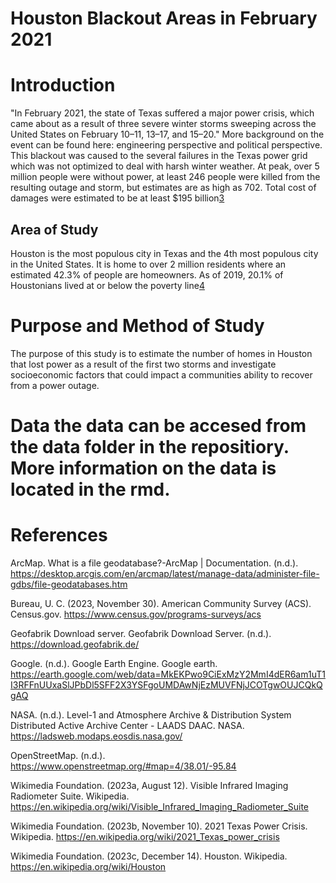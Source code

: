 # Houston Blackout Areas in February 2021

# Introduction

"In February 2021, the state of Texas suffered a major power crisis, which came about as a result of three severe winter storms sweeping across the United States on February 10–11, 13–17, and 15–20." More background on the event can be found here: engineering perspective and political perspective. This blackout was caused to the several failures in the Texas power grid which was not optimized to deal with harsh winter weather.  At peak, over 5 million people were without power, at least 246 people were killed from the resulting outage and storm, but estimates are as high as 702. Total cost of damages were estimated to be at least $195 billion[3](https://en.wikipedia.org/wiki/2021_Texas_power_crisis)

## Area of Study

Houston is the most populous city in Texas and the 4th most populous city in the United States. It is home to over 2 million residents where an estimated 42.3% of people are homeowners. As of 2019, 20.1% of Houstonians lived at or below the poverty line[4](https://en.wikipedia.org/wiki/Houston)

# Purpose and Method of Study

The purpose of this study is to estimate the number of homes in Houston that lost power as a result of the first two storms and investigate socioeconomic factors that could impact a communities ability to recover from a power outage.

# Data the data can be accesed from the data folder in the repositiory. More information on the data is located in the rmd.

# References
ArcMap. What is a file geodatabase?-ArcMap | Documentation. (n.d.). https://desktop.arcgis.com/en/arcmap/latest/manage-data/administer-file-gdbs/file-geodatabases.htm 

Bureau, U. C. (2023, November 30). American Community Survey (ACS). Census.gov. https://www.census.gov/programs-surveys/acs 

Geofabrik Download server. Geofabrik Download Server. (n.d.). https://download.geofabrik.de/ 

Google. (n.d.). Google Earth Engine. Google earth. https://earth.google.com/web/data=MkEKPwo9CiExMzY2MmI4dER6am1uT1I3RFFnUUxaSlJPbDl5SFF2X3YSFgoUMDAwNjEzMUVFNjJCOTgwOUJCQkQgAQ 

NASA. (n.d.). Level-1 and Atmosphere Archive & Distribution System Distributed Active Archive Center - LAADS DAAC. NASA. https://ladsweb.modaps.eosdis.nasa.gov/ 

OpenStreetMap. (n.d.). https://www.openstreetmap.org/#map=4/38.01/-95.84 

Wikimedia Foundation. (2023a, August 12). Visible Infrared Imaging Radiometer Suite. Wikipedia. https://en.wikipedia.org/wiki/Visible_Infrared_Imaging_Radiometer_Suite 

Wikimedia Foundation. (2023b, November 10). 2021 Texas Power Crisis. Wikipedia. https://en.wikipedia.org/wiki/2021_Texas_power_crisis 

Wikimedia Foundation. (2023c, December 14). Houston. Wikipedia. https://en.wikipedia.org/wiki/Houston 
